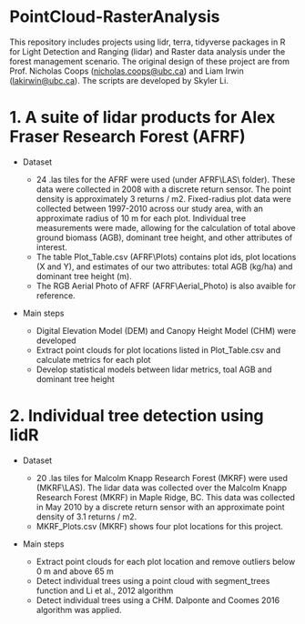 # PointCloud-RasterAnalysis
This repository includes projects using lidr, terra, tidyverse packages in R for Light Detection and Ranging (lidar) and Raster data analysis under the forest management scenario. The original design of these project are from Prof. Nicholas Coops (nicholas.coops@ubc.ca) and Liam Irwin (lakirwin@ubc.ca). The scripts are developed by Skyler Li.

# 1. A suite of lidar products for Alex Fraser Research Forest (AFRF)
- Dataset
  - 24 .las tiles for the AFRF were used (under AFRF\LAS\ folder). These data were collected in 2008 with a discrete return sensor. The point density is approximately 3 returns / m2. Fixed-radius plot data were collected between 1997-2010 across our study area, with an approximate radius of 10 m for each plot. Individual tree measurements were made, allowing for the calculation of total above ground biomass (AGB), dominant tree height, and other attributes of interest.
  - The table Plot_Table.csv (AFRF\Plots\) contains plot ids, plot locations (X and Y), and estimates of our two attributes: total AGB (kg/ha) and dominant tree height (m).
  - The RGB Aerial Photo of AFRF (AFRF\Aerial_Photo\) is also avaible for reference.

- Main steps
  - Digital Elevation Model (DEM) and Canopy Height Model (CHM) were developed
  - Extract point clouds for plot locations listed in Plot_Table.csv and calculate metrics for each plot
  - Develop statistical models between lidar metrics, toal AGB and dominant tree height

# 2. Individual tree detection using lidR
- Dataset
  - 20 .las tiles for Malcolm Knapp Research Forest (MKRF) were used (MKRF\LAS\). The lidar data was collected over the Malcolm Knapp Research Forest (MKRF) in Maple Ridge, BC. This data was collected in May 2010 by a discrete return sensor with an approximate point density of 3.1 returns / m2.
  - MKRF_Plots.csv (MKRF\) shows four plot locations for this project.

- Main steps
  - Extract point clouds for each plot location and remove outliers below 0 m and above 65 m
  - Detect individual trees using a point cloud with segment_trees function and Li et al., 2012 algorithm
  - Detect individual trees using a CHM. Dalponte and Coomes 2016 algorithm was applied.
